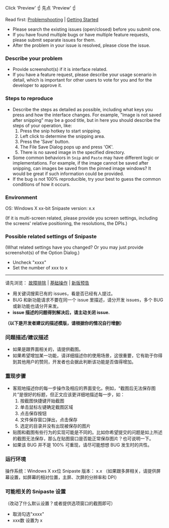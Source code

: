 Click 'Preview' ☝
先点 'Preview' ☝

Read first:
[Problemshooting](https://github.com/liulex/Snipaste-Feedback/wiki/%E6%95%85%E9%9A%9C%E6%8E%92%E9%99%A4) | [Getting Started](https://github.com/liulex/Snipaste-Feedback/wiki/Getting-Started)

* Please search the existing issues (open/closed) before you submit one.
* If you have found multiple bugs or have multiple feature requests, please submit separate issues for them.
* After the problem in your issue is resolved, please close the issue.

### Describe your problem

* Provide screenshot(s) if it is interface related.
* If you have a feature request, please describe your usage scenario in detail, which is important for other users to vote for you and for the developer to approve it.

### Steps to reproduce

* Describe the steps as detailed as possible, including what keys you press and how the interface changes. For example, "Image is not saved after snipping" may be a good title, but in here you should describe the steps of your operation, like:
  1. Press the snip hotkey to start snipping. 
  1. Left click to determine the snipping area.
  1. Press the 'Save' button.
  1. The File Save Dialog pops up and press 'OK'.
  1. There is no saved image in the specified directory.
* Some common behaviors in `Snip` and `Paste` may have different logic or implementations. For example, if the image cannot be saved after snipping, can images be saved from the pinned image windows? It would be great if such information could be provided.
* If the bug is not 100% reproducible, try your best to guess the common conditions of how it occurs.

### Environment

OS: Windows X xx-bit
Snipaste version: x.x

(If it is multi-screen related, please provide you screen settings, including the screens' relative positioning, the resolutions, the DPIs.)

### Possible related settings of Snipaste

(What related settings have you changed? Or you may just provide screenshot(s) of the Option Dialog.)

- Uncheck "xxxx"
- Set the number of xxx to x

---

请先浏览：
[故障排除](https://github.com/liulex/Snipaste-Feedback/wiki/%E6%95%85%E9%9A%9C%E6%8E%92%E9%99%A4) | [基础操作](https://github.com/liulex/Snipaste-Feedback/wiki/%E5%9F%BA%E7%A1%80%E6%93%8D%E4%BD%9C) | [新版预告](https://github.com/liulex/Snipaste-Feedback/wiki/%E6%96%B0%E7%89%88%E9%A2%84%E5%91%8A)

* 用关键词搜索已有的 issues，看是否已经有人提过。
* BUG 和新功能请求不要在同一个 issue 里描述，请分开发 issues，多个 BUG 或新功能也请分开来发。
* **issue 描述的问题得到解决后，请主动关闭 issue.**

**（以下是开发者建议的描述模版，请根据你的情况自行增删）**

### 问题描述/建议描述

* 如果是跟界面相关的，请提供截图。
* 如果希望增加某一功能，请详细描述你的使用场景，这很重要，它有助于你得到其他用户的赞同，开发者也会据此判断该功能是否值得增加。

### 重现步骤

* 客观地描述你的每一步操作及相应的界面变化。例如，“截图后无法保存图片”是很好的标题，但正文应该更详细地描述每一步，如：
  1. 按截图快捷键开始截图
  1. 单击鼠标左键确定截图区域
  1. 点击保存按钮
  1. 文件保存窗口弹出，点击保存
  1. 选定的目录并没有出现被保存的图片
* 贴图和截图有些行为的实现可能是不同的。比如你希望提交的问题是如上所述的截图无法保存，那么在贴图窗口是否能正常保存图片？也可说明一下。
* 如果该 BUG 并不是 100% 可重现，请尽可能想想 BUG 发生时的共性。

### 运行环境

操作系统：Windows X xx位
Snipaste 版本： x.x 
（如果跟多屏相关，请提供屏幕设置，如屏幕的相对位置，主屏、次屏的分辨率和 DPI）

### 可能相关的 Snipaste 设置

（改动了什么默认设置？或者提供选项窗口的截图即可）

- 取消勾选"xxxx"
- xxx数 设置为 x
